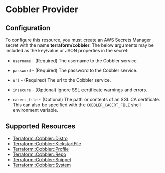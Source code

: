 # Cobbler Provider

## Configuration

To configure this resource, you must create an AWS Secrets Manager secret with the name **terraform/cobbler**. The below arguments may be included as the key/value or JSON properties in the secret:

* `username` - (Required) The username to the Cobbler service.

* `password` - (Required) The password to the Cobbler service.

* `url` - (Required) The url to the Cobbler service.

* `insecure` - (Optional) Ignore SSL certificate warnings and errors.

* `cacert_file` - (Optional) The path or contents of an SSL CA certificate.
  This can also be specified with the `COBBLER_CACERT_FILE` shell environment
  variable.


## Supported Resources

* [Terraform::Cobbler::Distro](Distro.md)
* [Terraform::Cobbler::KickstartFile](KickstartFile.md)
* [Terraform::Cobbler::Profile](Profile.md)
* [Terraform::Cobbler::Repo](Repo.md)
* [Terraform::Cobbler::Snippet](Snippet.md)
* [Terraform::Cobbler::System](System.md)